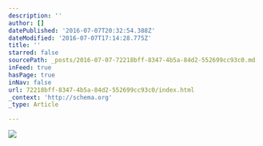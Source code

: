 ```yaml
---
description: ''
author: []
datePublished: '2016-07-07T20:32:54.388Z'
dateModified: '2016-07-07T17:14:28.775Z'
title: ''
starred: false
sourcePath: _posts/2016-07-07-72218bff-8347-4b5a-84d2-552699cc93c0.md
inFeed: true
hasPage: true
inNav: false
url: 72218bff-8347-4b5a-84d2-552699cc93c0/index.html
_context: 'http://schema.org'
_type: Article

---
```

![](https://the-grid-user-content.s3-us-west-2.amazonaws.com/662b9906-a805-47a8-9ddd-2d1f6b5266d7.jpg)